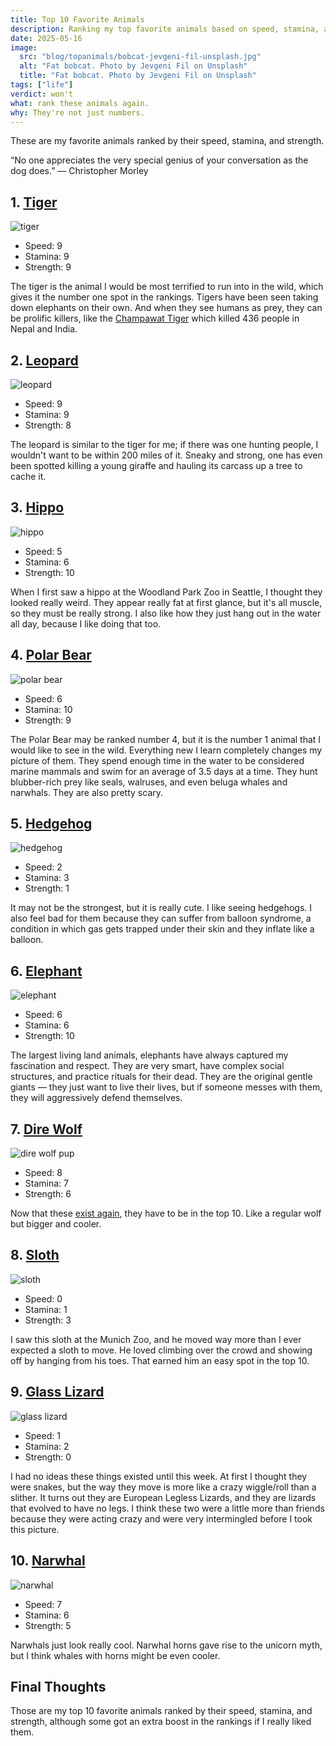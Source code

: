 ```yaml
---
title: Top 10 Favorite Animals
description: Ranking my top favorite animals based on speed, stamina, and strength.
date: 2025-05-16
image:
  src: "blog/topanimals/bobcat-jevgeni-fil-unsplash.jpg"
  alt: "Fat bobcat. Photo by Jevgeni Fil on Unsplash"
  title: "Fat bobcat. Photo by Jevgeni Fil on Unsplash"
tags: ["life"]
verdict: won't
what: rank these animals again.
why: They're not just numbers.
---
```


These are my favorite animals ranked by their speed, stamina, and strength.

“No one appreciates the very special genius of your conversation as the dog does.” — Christopher Morley

## 1. [Tiger](https://en.wikipedia.org/wiki/Tiger)

![tiger](./tiger-jessica-weiller-unsplash.jpg "Photo by Jessica Weiller on Unsplash")

- Speed: 9
- Stamina: 9
- Strength: 9

The tiger is the animal I would be most terrified to run into in the wild, which gives it the number one spot in the rankings. Tigers have been seen taking down elephants on their own. And when they see humans as prey, they can be prolific killers, like the [Champawat Tiger](https://en.wikipedia.org/wiki/Tiger_attack) which killed 436 people in Nepal and India.

## 2. [Leopard](https://en.wikipedia.org/wiki/Leopard)

![leopard](./leopard-geranimo-unsplash.jpg "Photo by Geranimo on Unsplash")

- Speed: 9
- Stamina: 9
- Strength: 8

The leopard is similar to the tiger for me; if there was one hunting people, I wouldn't want to be within 200 miles of it. Sneaky and strong, one has even been spotted killing a young giraffe and hauling its carcass up a tree to cache it.

## 3. [Hippo](https://en.wikipedia.org/wiki/Hippopotamus)

![hippo](./hippo-diego-wiki.jpg "By Diego Delso, CC BY-SA 4.0, https://commons.wikimedia.org/w/index.php?curid=74486420")

- Speed: 5
- Stamina: 6
- Strength: 10

When I first saw a hippo at the Woodland Park Zoo in Seattle, I thought they looked really weird. They appear really fat at first glance, but it's all muscle, so they must be really strong. I also like how they just hang out in the water all day, because I like doing that too.

## 4. [Polar Bear](https://en.wikipedia.org/wiki/Polar_bear)

![polar bear](./polar-bear-hans-jurgen-mager-unsplash.jpg "Photo by Hans-Jurgen Mager on Unsplash")

- Speed: 6
- Stamina: 10
- Strength: 9

The Polar Bear may be ranked number 4, but it is the number 1 animal that I would like to see in the wild. Everything new I learn completely changes my picture of them. They spend enough time in the water to be considered marine mammals and swim for an average of 3.5 days at a time. They hunt blubber-rich prey like seals, walruses, and even beluga whales and narwhals. They are also pretty scary.

## 5. [Hedgehog](https://en.wikipedia.org/wiki/Hedgehog)

![hedgehog](./hedgehog-balloon-scottish-spca.jpg "Hedgehog with balloon syndrome. Photo from Scottish SPCA")

- Speed: 2
- Stamina: 3
- Strength: 1

It may not be the strongest, but it is really cute. I like seeing hedgehogs. I also feel bad for them because they can suffer from balloon syndrome, a condition in which gas gets trapped under their skin and they inflate like a balloon.

## 6. [Elephant](https://en.wikipedia.org/wiki/Elephant)

![elephant](./elephant-geranimo-unsplash.jpg "Photo by Geranimo on Unsplash")

- Speed: 6
- Stamina: 6
- Strength: 10

The largest living land animals, elephants have always captured my fascination and respect. They are very smart, have complex social structures, and practice rituals for their dead. They are the original gentle giants –– they just want to live their lives, but if someone messes with them, they will aggressively defend themselves.

## 7. [Dire Wolf](https://en.wikipedia.org/wiki/Dire_wolf)

![dire wolf pup](./dire-wolf-colossal.jpg "Dire Wolf pups. From Colossal Biosciences")

- Speed: 8
- Stamina: 7
- Strength: 6

Now that these [exist again](https://edition.cnn.com/2025/04/07/science/dire-wolf-de-extinction-cloning-colossal), they have to be in the top 10. Like a regular wolf but bigger and cooler.

## 8. [Sloth](https://en.wikipedia.org/wiki/Sloth)

![sloth](./sloth.jpg "Sloth showing off for the crowd at the Munich Zoo")

- Speed: 0
- Stamina: 1
- Strength: 3

I saw this sloth at the Munich Zoo, and he moved way more than I ever expected a sloth to move. He loved climbing over the crowd and showing off by hanging from his toes. That earned him an easy spot in the top 10.

## 9. [Glass Lizard](https://en.wikipedia.org/wiki/Sheltopusik)

![glass lizard](./glass-lizard.jpg "Glass Lizard spotted in Bavaria")

- Speed: 1
- Stamina: 2
- Strength: 0

I had no ideas these things existed until this week. At first I thought they were snakes, but the way they move is more like a crazy wiggle/roll than a slither. It turns out they are European Legless Lizards, and they are lizards that evolved to have no legs. I think these two were a little more than friends because they were acting crazy and were very intermingled before I took this picture.

## 10. [Narwhal](https://en.wikipedia.org/wiki/Narwhal)

![narwhal](./narwhal.tif.jpg "By Проектный офис Нарвал - Own work, CC BY-SA 4.0, https://commons.wikimedia.org/w/index.php?curid=112998022")

- Speed: 7
- Stamina: 6
- Strength: 5

Narwhals just look really cool. Narwhal horns gave rise to the unicorn myth, but I think whales with horns might be even cooler.

## Final Thoughts

Those are my top 10 favorite animals ranked by their speed, stamina, and strength, although some got an extra boost in the rankings if I really liked them.
